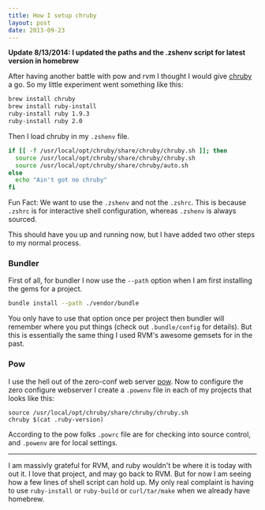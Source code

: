 ```yaml
---
title: How I setup chruby
layout: post
date: 2013-09-23
---
```


**Update 8/13/2014: I updated the paths and the .zshenv script for latest version in homebrew**

After having another battle with pow and rvm I thought I would give [chruby](https://github.com/postmodern/chruby) a go. So my little experiment went something like this:

```bash
brew install chruby
brew install ruby-install
ruby-install ruby 1.9.3
ruby-install ruby 2.0
```

Then I load chruby in my `.zshenv` file.


```bash
if [[ -f /usr/local/opt/chruby/share/chruby/chruby.sh ]]; then
  source /usr/local/opt/chruby/share/chruby/chruby.sh
  source /usr/local/opt/chruby/share/chruby/auto.sh
else
  echo "Ain't got no chruby"
fi

```

Fun Fact: We want to use the `.zshenv` and not the `.zshrc`. This is because `.zshrc` is for interactive shell configuration, whereas `.zshenv` is always sourced.

This should have you up and running now, but I have added two other steps to my normal process.

### Bundler

First of all, for bundler I now use the `--path` option when I am first installing the gems for a project.

```bash
bundle install --path ./vendor/bundle
```

You only have to use that option once per project then bundler will remember where you put things (check out `.bundle/config` for details). But this is essentially the same thing I used RVM's awesome gemsets for in the past.

### Pow

I use the hell out of the zero-conf web server [pow](http://pow.cx/). Now to configure the zero configure webserver I create a `.powenv` file in each of my projects that looks like this:

```
source /usr/local/opt/chruby/share/chruby/chruby.sh
chruby $(cat .ruby-version)
```

According to the pow folks `.powrc` file are for checking into source control, and `.powenv` are for local settings.

----

I am massivly grateful for RVM, and ruby wouldn't be where it is today with out it. I love that project, and may go back to RVM. But for now I am seeing how a few lines of shell script can hold up. My only real complaint is having to use `ruby-install` or `ruby-build` or `curl/tar/make` when we already have homebrew.
